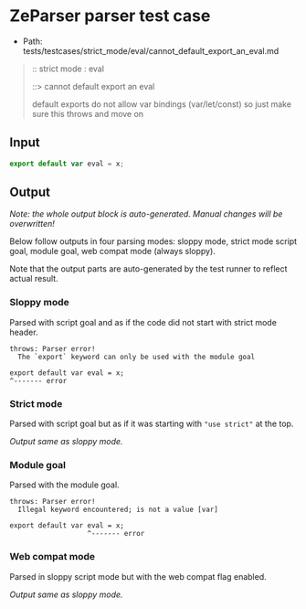 # ZeParser parser test case

- Path: tests/testcases/strict_mode/eval/cannot_default_export_an_eval.md

> :: strict mode : eval
>
> ::> cannot default export an eval
>
> default exports do not allow var bindings (var/let/const) so just make sure this throws and move on

## Input


`````js
export default var eval = x;
`````

## Output

_Note: the whole output block is auto-generated. Manual changes will be overwritten!_

Below follow outputs in four parsing modes: sloppy mode, strict mode script goal, module goal, web compat mode (always sloppy).

Note that the output parts are auto-generated by the test runner to reflect actual result.

### Sloppy mode

Parsed with script goal and as if the code did not start with strict mode header.

`````
throws: Parser error!
  The `export` keyword can only be used with the module goal

export default var eval = x;
^------- error
`````

### Strict mode

Parsed with script goal but as if it was starting with `"use strict"` at the top.

_Output same as sloppy mode._

### Module goal

Parsed with the module goal.

`````
throws: Parser error!
  Illegal keyword encountered; is not a value [var]

export default var eval = x;
                   ^------- error
`````


### Web compat mode

Parsed in sloppy script mode but with the web compat flag enabled.

_Output same as sloppy mode._
